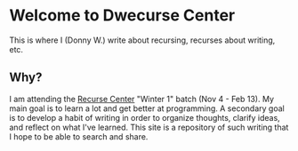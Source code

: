 # Welcome to Dwecurse Center

This is where I (Donny W.) write about recursing, recurses about writing, etc.

## Why?

I am attending the [Recurse Center](//recurse.com) "Winter 1" batch (Nov 4 - Feb 13). My main goal is to learn a lot and
get better at programming. A secondary goal is to develop a habit of writing in order to organize thoughts, clarify
ideas, and reflect on what I've learned. This site is a repository of such writing that I hope to be able to search and
share.
